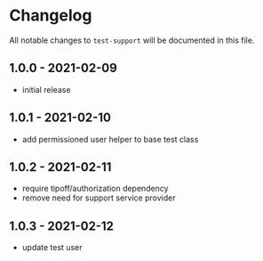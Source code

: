 # Changelog

All notable changes to `test-support` will be documented in this file.

## 1.0.0 - 2021-02-09

- initial release

## 1.0.1 - 2021-02-10

- add permissioned user helper to base test class

## 1.0.2 - 2021-02-11

- require tipoff/authorization dependency
- remove need for support service provider

## 1.0.3 - 2021-02-12

- update test user
